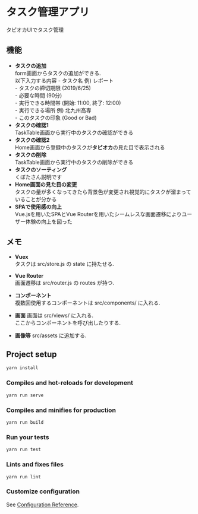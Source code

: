# タスク管理アプリ
タピオカUIでタスク管理
## 機能
- **タスクの追加**  
    form画面からタスクの追加ができる.  
    以下入力する内容
        - タスク名      例) レポート  
        - タスクの締切期限  (2019/6/25)  
        - 必要な時間     (90分)  
        - 実行できる時間帯  (開始: 11:00, 終了: 12:00)  
        - 実行できる場所   例) 北九州高専  
        - このタスクの印象  (Good or Bad)
- **タスクの確認1**  
    TaskTable画面から実行中のタスクの確認ができる 
- **タスクの確認2**  
    Home画面から登録中のタスクが**タピオカ**の見た目で表示される   
- **タスクの削除**  
    TaskTable画面から実行中のタスクの削除ができる
- **タスクのソーティング**  
    くぼたさん説明です 
- **Home画面の見た目の変更**  
    タスクの量が多くなってきたら背景色が変更され視覚的にタスクが溜まっていることが分かる  
- **SPAで使用感の向上**    
    Vue.jsを用いたSPAとVue Routerを用いたシームレスな画面遷移によりユーザー体験の向上を図った    
    
    
## メモ
- **Vuex**  
タスクは src/store.js の state に持たせる.

- **Vue Router**  
画面遷移は src/router.js の routes が持つ.

- **コンポーネント**  
複数回使用するコンポーネントは src/components/ に入れる.

- **画面**
画面は src/views/ に入れる.  
ここからコンポーネントを呼び出したりする.  

- **画像等**
src/assets に追加する.  
    
## Project setup
```
yarn install
```

### Compiles and hot-reloads for development
```
yarn run serve
```

### Compiles and minifies for production
```
yarn run build
```

### Run your tests
```
yarn run test
```

### Lints and fixes files
```
yarn run lint
```

### Customize configuration
See [Configuration Reference](https://cli.vuejs.org/config/).
